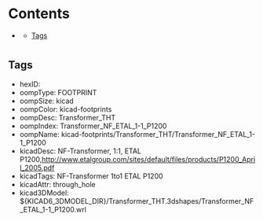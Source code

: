



Contents
========

* [](#)
	* [Tags](#tags)

# 

## Tags

- hexID: 
- oompType: FOOTPRINT
- oompSize: kicad
- oompColor: kicad-footprints
- oompDesc: Transformer_THT
- oompIndex: Transformer_NF_ETAL_1-1_P1200
- oompName: kicad-footprints/Transformer_THT/Transformer_NF_ETAL_1-1_P1200
- kicadDesc: NF-Transformer, 1:1, ETAL P1200,http://www.etalgroup.com/sites/default/files/products/P1200_April_2005.pdf
- kicadTags: NF-Transformer 1to1 ETAL P1200
- kicadAttr: through_hole
- kicad3DModel: ${KICAD6_3DMODEL_DIR}/Transformer_THT.3dshapes/Transformer_NF_ETAL_1-1_P1200.wrl

